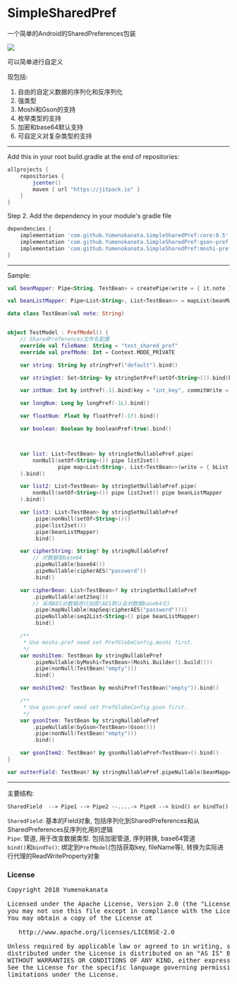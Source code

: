 # SimpleSharedPref
  
一个简单的Android的SharedPreferences包装

[![](https://jitpack.io/v/Yumenokanata/SimpleSharedPref.svg)](https://jitpack.io/#Yumenokanata/SimpleSharedPref)

可以简单进行自定义
  
现包括:
  
1. 自由的自定义数据的序列化和反序列化
2. 强类型
3. Moshi和Gson的支持
4. 枚举类型的支持
5. 加密和base64默认支持
6. 可自定义对复杂类型的支持
  
---

Add this in your root build.gradle at the end of repositories:
```groovy
allprojects {
	repositories {
        jcenter()
		maven { url "https://jitpack.io" }
	}
}
```

Step 2. Add the dependency in your module's gradle file
```groovy
dependencies {
    implementation 'com.github.Yumenokanata.SimpleSharedPref:core:0.5'
    implementation 'com.github.Yumenokanata.SimpleSharedPref:gson-pref:0.5' // optional
    implementation 'com.github.Yumenokanata.SimpleSharedPref:moshi-pref:0.5' // optional
}
```

---

Sample:
  
```kotlin
val beanMapper: Pipe<String, TestBean> = createPipe(write = { it.note }, read = { TestBean(it) })

val beanListMapper: Pipe<List<String>, List<TestBean>> = mapList(beanMapper)

data class TestBean(val note: String)


object TestModel : PrefModel() {
    // SharedPreferences文件名配置
    override val fileName: String = "test_shared_pref"
    override val prefMode: Int = Context.MODE_PRIVATE

    var string: String by stringPref("default").bind()

    var stringSet: Set<String> by stringSetPref(setOf<String>()).bind(key = "set_key")

    var intNum: Int by intPref(-1).bind(key = "int_key", commitWrite = false)

    var longNum: Long by longPref(-1L).bind()

    var floatNum: Float by floatPref(-1f).bind()

    var boolean: Boolean by booleanPref(true).bind()



    var list: List<TestBean> by stringSetNullablePref.pipe(
        nonNull(setOf<String>()) pipe list2set()
                pipe map<List<String>, List<TestBean>>(write = { bList -> bList.map { it.note } }, read = { sList -> sList.map { TestBean(it) } })
    ).bind()

    var list2: List<TestBean> by stringSetNullablePref.pipe(
        nonNull(setOf<String>()) pipe list2set() pipe beanListMapper
    ).bind()

    var list3: List<TestBean> by stringSetNullablePref
        .pipe(nonNull(setOf<String>()))
        .pipe(list2set())
        .pipe(beanListMapper)
        .bind()

    var cipherString: String? by stringNullablePref
        // 对数据取base64
        .pipeNullable(base64())
        .pipeNullable(cipherAES("password"))
        .bind()

    var cipherBean: List<TestBean>? by stringSetNullablePref
        .pipeNullable(set2Seq())
        // 采用AES对数据进行加密(AES默认会对数据base64化)
        .pipe(mapNullable(mapSeq(cipherAES("password"))))
        .pipeNullable(seq2List<String>() pipe beanListMapper)
        .bind()

    /**
     * Use moshi-pref need set PrefGlobeConfig.moshi first.
     */
    var moshiItem: TestBean by stringNullablePref
        .pipeNullable(byMoshi<TestBean>(Moshi.Builder().build()))
        .pipe(nonNull(TestBean("empty")))
        .bind()

    var moshiItem2: TestBean by moshiPref(TestBean("empty")).bind()

    /**
     * Use gson-pref need set PrefGlobeConfig.gson first.
     */
    var gsonItem: TestBean by stringNullablePref
        .pipeNullable(byGson<TestBean>(Gson()))
        .pipe(nonNull(TestBean("empty")))
        .bind()

    var gsonItem2: TestBean? by gsonNullablePref<TestBean>().bind()
}

var outterField: TestBean? by stringNullablePref.pipeNullable(beanMapper).bindTo(TestModel)

```

---
  
主要结构:

```
SharedField  --> Pipe1 --> Pipe2 --....-> PipeX --> bind() or bindTo()
```

`SharedField`: 基本的Field对象, 包括序列化到SharedPreferences和从SharedPreferences反序列化用的逻辑  
`Pipe`: 管道, 用于改变数据类型. 包括加密管道, 序列转换, base64管道  
`bind()`和`bindTo()`: 绑定到`PrefModel`(包括获取key, fileName等), 转换为实际进行代理的ReadWriteProperty对象
  
  
### License
<pre>
Copyright 2018 Yumenokanata

Licensed under the Apache License, Version 2.0 (the "License");
you may not use this file except in compliance with the License.
You may obtain a copy of the License at

   http://www.apache.org/licenses/LICENSE-2.0

Unless required by applicable law or agreed to in writing, software
distributed under the License is distributed on an "AS IS" BASIS,
WITHOUT WARRANTIES OR CONDITIONS OF ANY KIND, either express or implied.
See the License for the specific language governing permissions and
limitations under the License.
</pre>
